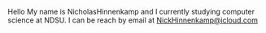 Hello
My name is NicholasHinnenkamp and I currently studying computer science at NDSU. I can be reach by email at NickHinnenkamp@icloud.com


<!---
NicholasHinnenkamp/NicholasHinnenkamp is a ✨ special ✨ repository because its `README.md` (this file) appears on your GitHub profile.
You can click the Preview link to take a look at your changes.
--->
